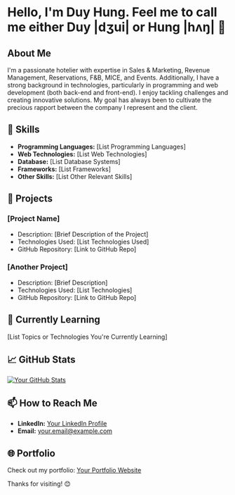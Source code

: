# Hello, I'm Duy Hung. Feel me to call me either Duy |dʒui| or Hung |hʌŋ| 👋

## About Me

I'm a passionate hotelier with expertise in Sales & Marketing, Revenue Management, Reservations, F&B, MICE, and Events. Additionally, I have a strong background in technologies, particularly in programming and web development (both back-end and front-end). I enjoy tackling challenges and creating innovative solutions. My goal has always been to cultivate the precious rapport between the company I represent and the client.

## 🔧 Skills

- **Programming Languages:** [List Programming Languages]
- **Web Technologies:** [List Web Technologies]
- **Database:** [List Database Systems]
- **Frameworks:** [List Frameworks]
- **Other Skills:** [List Other Relevant Skills]

## 🚀 Projects

### [Project Name]
- Description: [Brief Description of the Project]
- Technologies Used: [List Technologies Used]
- GitHub Repository: [Link to GitHub Repo]

### [Another Project]
- Description: [Brief Description]
- Technologies Used: [List Technologies]
- GitHub Repository: [Link to GitHub Repo]

## 🌱 Currently Learning

[List Topics or Technologies You're Currently Learning]

## 📈 GitHub Stats

[![Your GitHub Stats](https://github-readme-stats.vercel.app/api?username=your-username&show_icons=true&hide=prs&theme=radical)](https://github.com/anuraghazra/github-readme-stats)

## 📫 How to Reach Me

- **LinkedIn:** [Your LinkedIn Profile](https://www.linkedin.com/in/your-linkedin-profile/)
- **Email:** your.email@example.com

## 🌐 Portfolio

Check out my portfolio: [Your Portfolio Website](https://www.yourportfolio.com)

Thanks for visiting! 😊

